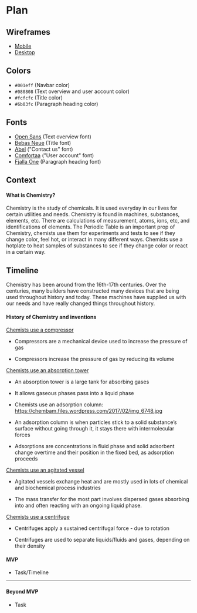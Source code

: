 # Plan

## Wireframes
* [Mobile](https://docs.google.com/drawings/d/1HPdXNJODwk5-AeI4wH_J2_RdDWx4VMn3SYAmRwDA_V8/edit)
* [Desktop](https://docs.google.com/drawings/d/1-ZV21EdRSp8piYRYSlEyvZQSUMM_k6qRUYJXZFe_UjU/edit)

## Colors
* `#001eff` (Navbar color)
* `#080808` (Text overview and user account color)
* `#fcfcfc` (Title color)
* `#6b03fc` (Paragraph heading color)

## Fonts
* [Open Sans](https://fonts.google.com/specimen/Open+Sans) (Text overview font)
* [Bebas Neue](https://fonts.google.com/specimen/Bebas+Neue) (Title font)
* [Abel](https://fonts.google.com/specimen/Abel) ("Contact us" font)
* [Comfortaa](https://fonts.google.com/specimen/Comfortaa) ("User account" font)
* [Fjalla One](https://fonts.google.com/specimen/Fjalla+One) (Paragraph heading font)

## Context

#### What is Chemistry?

Chemistry is the study of chemicals. It is used everyday in our lives for certain utilities and needs. Chemistry is found in machines, substances, elements, etc. There are calculations of measurement, atoms, ions, etc, and identifications of elements. The Periodic Table is an important prop of Chemistry, chemists use them for experiments and tests to see if they change color, feel hot, or interact in many different ways. Chemists use a hotplate to heat samples of substances to see if they change color or react in a certain way.

## Timeline

Chemistry has been around from the 16th-17th centuries. Over the centuries, many builders have constructed many devices that are being used throughout history and today. These machines have supplied us with our needs and have really changed things throughout history.

#### History of Chemistry and inventions

[Chemists use a compressor](https://upload.wikimedia.org/wikipedia/commons/thumb/6/6e/ReciprocatingCompressor.jpg/220px-ReciprocatingCompressor.jpg)

* Compressors are a mechanical device used to increase the pressure of gas

* Compressors increase the pressure of gas by reducing its volume


[Chemists use an absorption tower](https://www.metso.com/contentassets/cf355c94b47446a39d1fc138e4afaf15/absorption-image-1.jpg?preset=preset_575x400)

* An absorption tower is a large tank for absorbing gases

* It allows gaseous phases pass into a liquid phase

* Chemists use an adsorption column: https://chembam.files.wordpress.com/2017/02/img_6748.jpg

* An adsorption column is when particles stick to a solid substance’s surface without going through it, it stays there with intermolecular forces

* Adsorptions are concentrations in fluid phase and solid adsorbent change overtime and their position in the fixed bed, as adsorption proceeds


[Chemists use an agitated vessel](https://img2.exportersindia.com/product_images/bc-full/2020/1/603624/agitated-vessel-1579079732-5255255.jpeg)

* Agitated vessels exchange heat and are mostly used in lots of chemical and biochemical process industries

* The mass transfer for the most part involves dispersed gases absorbing into and often reacting with an ongoing liquid phase.


[Chemists use a centrifuge](SCL302.jpg)

* Centrifuges apply a sustained centrifugal force - due to rotation

* Centrifuges are used to separate liquids/fluids and gases, depending on their density


#### MVP

* Task/Timeline

---

#### Beyond MVP

* Task
